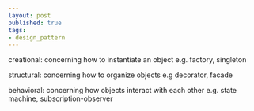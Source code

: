 ```yaml
---
layout: post
published: true
tags:
- design_pattern
---
```


creational: concerning how to instantiate an object
	e.g. factory, singleton

structural: concerning how to organize objects
	e.g decorator, facade

behavioral: concerning how objects interact with each other
	e.g. state machine, subscription-observer